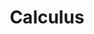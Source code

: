 ---
layout: toctree
title: Calculus
permalink: /blog/maths/calc/
parent: /blog/maths/


enumerate_grand_children: true

---